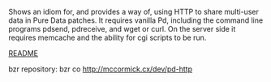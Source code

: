 Shows an idiom for, and provides a way of, using HTTP to share multi-user data in Pure Data patches. It requires vanilla Pd, including the command line programs pdsend, pdreceive, and wget or curl. On the server side it requires memcache and the ability for cgi scripts to be run.

[README](http://code.google.com/p/pd-http/source/browse/pd-http/README)

bzr repository: bzr co http://mccormick.cx/dev/pd-http